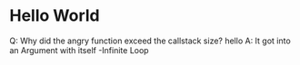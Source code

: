 # Hello World

Q: Why did the angry function exceed the callstack size?
hello
A: It got into an Argument with itself
-Infinite Loop
